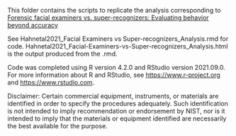 This folder contains the scripts to replicate the analysis corresponding to [Forensic facial examiners vs. super-recognizers: Evaluating behavior beyond accuracy](https://doi.org/10.1002/acp.4003)

See Hahnetal2021_Facial Examiners vs Super-recognizers_Analysis.rmd for code. Hahnetal2021_Facial-Examiners-vs-Super-recognizers_Analysis.html is the output produced from the .rmd.

Code was completed using R version 4.2.0 and RStudio version 2021.09.0. For more information about R and RStudio, see https://www.r-project.org and https://www.rstudio.com. 

Disclaimer: Certain commercial equipment, instruments, or materials are identified in order to specify the procedures adequately. Such identification is not intended to imply recommendation or endorsement by NIST, nor is it intended to imply that the materials or equipment identified are necessarily the best available for the purpose.
